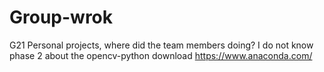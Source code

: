 # Group-wrok
G21 Personal projects, where did the team members doing? I do not know
phase 2 about the opencv-python download https://www.anaconda.com/
